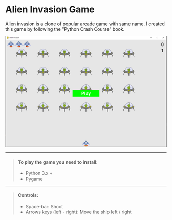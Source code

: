 # Alien Invasion Game

Alien invasion is a clone of popular arcade game with same name. I created this game by following the "Python Crash Course" book. 

![game image](https://github.com/cvetanovv/Alien-Invasion/blob/main/images/alien_game.png)

____________________________________________________________________________________________________________________________
> #### To play the game you need to install:
>
> - Python 3.x +
> - Pygame

____________________________________________________________________________________________________________________________
> #### Controls:
>
> - Space-bar: Shoot
> - Arrows keys (left - right): Move the ship left / right
